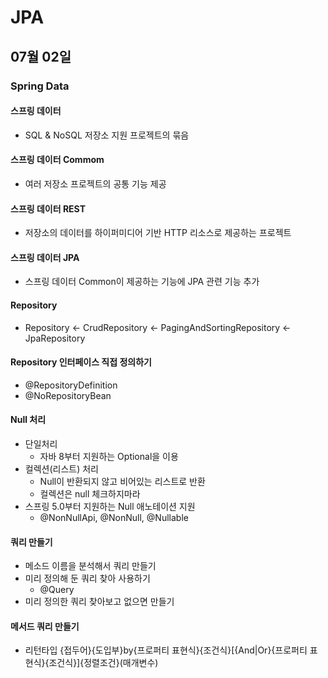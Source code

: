 # JPA

## 07월 02일

### Spring Data

#### 스프링 데이터
- SQL & NoSQL 저장소 지원 프로젝트의 묶음
#### 스프링 데이터 Commom
- 여러 저장소 프로젝트의 공통 기능 제공
#### 스프링 데이터 REST
- 저장소의 데이터를 하이퍼미디어 기반 HTTP 리소스로 제공하는 프로젝트
#### 스프링 데이터 JPA
- 스프링 데이터 Common이 제공하는 기능에 JPA 관련 기능 추가

#### Repository
- Repository <- CrudRepository <- PagingAndSortingRepository <- JpaRepository

#### Repository 인터페이스 직접 정의하기
- @RepositoryDefinition
- @NoRepositoryBean

#### Null 처리
- 단일처리
    - 자바 8부터 지원하는 Optional을 이용
- 컬렉션(리스트) 처리
    - Null이 반환되지 않고 비어있는 리스트로 반환
    - 컬렉션은 null 체크하지마라
- 스프링 5.0부터 지원하는 Null 애노테이션 지원
    - @NonNullApi, @NonNull, @Nullable

#### 쿼리 만들기
- 메소드 이름을 분석해서 쿼리 만들기
- 미리 정의해 둔 쿼리 찾아 사용하기
    - @Query
- 미리 정의한 쿼리 찾아보고 없으면 만들기

#### 메서드 쿼리 만들기
- 리턴타입 {접두어}{도입부}by{프로퍼티 표현식}{조건식}[{And|Or}{프로퍼티 표현식}{조건식}]{정렬조건}(매개변수)
